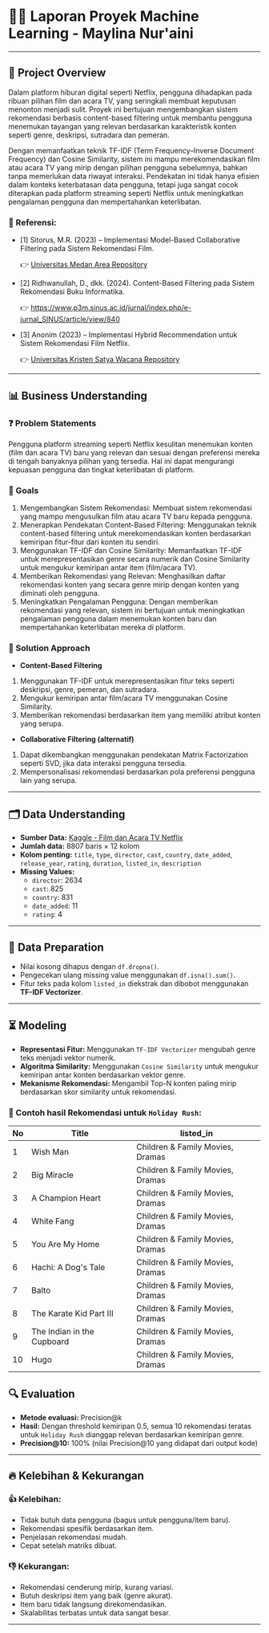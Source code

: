 # 🕵️‍♀️ Laporan Proyek Machine Learning - Maylina Nur'aini

---

## 🎥 Project Overview

Dalam platform hiburan digital seperti Netflix, pengguna dihadapkan pada ribuan pilihan film dan acara TV, yang seringkali membuat keputusan menonton menjadi sulit. Proyek ini bertujuan mengembangkan sistem rekomendasi berbasis content-based filtering untuk membantu pengguna menemukan tayangan yang relevan berdasarkan karakteristik konten seperti genre, deskripsi, sutradara dan pemeran.

Dengan memanfaatkan teknik TF-IDF (Term Frequency–Inverse Document Frequency) dan Cosine Similarity, sistem ini mampu merekomendasikan film atau acara TV yang mirip dengan pilihan pengguna sebelumnya, bahkan tanpa memerlukan data riwayat interaksi. Pendekatan ini tidak hanya efisien dalam konteks keterbatasan data pengguna, tetapi juga sangat cocok diterapkan pada platform streaming seperti Netflix untuk meningkatkan pengalaman pengguna dan mempertahankan keterlibatan.

### 🔖 Referensi:

- [1] Sitorus, M.R. (2023) – Implementasi Model-Based Collaborative Filtering pada Sistem Rekomendasi Film.
  
  👉 [Universitas Medan Area Repository](https://repositori.uma.ac.id/jspui/bitstream/123456789/22762/1/188160044%20-%20Muhammad%20Rizky%20Sitorus%20-%20Fulltext.pdf)

- [2] Ridhwanullah, D., dkk. (2024). Content-Based Filtering pada Sistem Rekomendasi Buku Informatika.
  
  👉 https://www.p3m.sinus.ac.id/jurnal/index.php/e-jurnal_SINUS/article/view/840

- [3] Anonim (2023) – Implementasi Hybrid Recommendation untuk Sistem Rekomendasi Film Netflix.
  
  👉 [Universitas Kristen Satya Wacana Repository](https://repository.uksw.edu/handle/123456789/35187)

---

## 📊 Business Understanding

### ❓ Problem Statements

Pengguna platform streaming seperti Netflix kesulitan menemukan konten (film dan acara TV) baru yang relevan dan sesuai dengan preferensi mereka di tengah banyaknya pilihan yang tersedia. Hal ini dapat mengurangi kepuasan pengguna dan tingkat keterlibatan di platform.

### 🎯 Goals

1. Mengembangkan Sistem Rekomendasi: Membuat sistem rekomendasi yang mampu mengusulkan film atau acara TV baru kepada pengguna.
2. Menerapkan Pendekatan Content-Based Filtering: Menggunakan teknik content-based filtering untuk merekomendasikan konten berdasarkan kemiripan fitur-fitur dari konten itu sendiri.
3. Menggunakan TF-IDF dan Cosine Similarity: Memanfaatkan TF-IDF untuk merepresentasikan genre secara numerik dan Cosine Similarity untuk mengukur kemiripan antar item (film/acara TV).
4. Memberikan Rekomendasi yang Relevan: Menghasilkan daftar rekomendasi konten yang secara genre mirip dengan konten yang diminati oleh pengguna.
5. Meningkatkan Pengalaman Pengguna: Dengan memberikan rekomendasi yang relevan, sistem ini bertujuan untuk meningkatkan pengalaman pengguna dalam menemukan konten baru dan mempertahankan keterlibatan mereka di platform.

### 🧠 Solution Approach

- **Content-Based Filtering**

1. Menggunakan TF-IDF untuk merepresentasikan fitur teks seperti deskripsi, genre, pemeran, dan sutradara.
2. Mengukur kemiripan antar film/acara TV menggunakan Cosine Similarity.
3. Memberikan rekomendasi berdasarkan item yang memiliki atribut konten yang serupa.

- **Collaborative Filtering (alternatif)**
1. Dapat dikembangkan menggunakan pendekatan Matrix Factorization seperti SVD, jika data interaksi pengguna tersedia.
2. Mempersonalisasi rekomendasi berdasarkan pola preferensi pengguna lain yang serupa.

---

## 🗂️ Data Understanding

- **Sumber Data:** [Kaggle - Film dan Acara TV Netflix](https://www.kaggle.com/datasets/shivamb/netflix-shows)
- **Jumlah data:** 8807 baris × 12 kolom
- **Kolom penting:** `title`, `type`, `director`, `cast`, `country`, `date_added`, `release_year`, `rating`, `duration`, `listed_in`, `description`
- **Missing Values:**
  - `director`: 2634
  - `cast`: 825
  - `country`: 831
  - `date_added`: 11
  - `rating`: 4

---

## 🧹 Data Preparation

- Nilai kosong dihapus dengan `df.dropna()`.
- Pengecekan ulang missing value menggunakan `df.isna().sum()`.
- Fitur teks pada kolom `listed_in` diekstrak dan dibobot menggunakan **TF-IDF Vectorizer**.

---

## ⏳ Modeling

- **Representasi Fitur:** Menggunakan `TF-IDF Vectorizer` mengubah genre teks menjadi vektor numerik.
- **Algoritma Similarity:** Menggunakan `Cosine Similarity` untuk mengukur kemiripan antar konten berdasarkan vektor genre.
- **Mekanisme Rekomendasi:** Mengambil Top-N konten paling mirip berdasarkan skor similarity untuk rekomendasi.

### 📌 Contoh hasil Rekomendasi untuk `Holiday Rush`:

| No | Title                      | listed_in                        |
| -- | -------------------------- | -------------------------------- |
| 1  | Wish Man                   | Children & Family Movies, Dramas |
| 2  | Big Miracle                | Children & Family Movies, Dramas |
| 3  | A Champion Heart           | Children & Family Movies, Dramas |
| 4  | White Fang                 | Children & Family Movies, Dramas |
| 5  | You Are My Home            | Children & Family Movies, Dramas |
| 6  | Hachi: A Dog's Tale        | Children & Family Movies, Dramas |
| 7  | Balto                      | Children & Family Movies, Dramas |
| 8  | The Karate Kid Part III    | Children & Family Movies, Dramas |
| 9  | The Indian in the Cupboard | Children & Family Movies, Dramas |
| 10 | Hugo                       | Children & Family Movies, Dramas |


## 🔍 Evaluation 

- **Metode evaluasi:** Precision@k
- **Hasil:** Dengan threshold kemiripan 0.5, semua 10 rekomendasi teratas untuk `Holiday Rush` dianggap relevan berdasarkan kemiripan genre.
- **Precision@10:** 100% (nilai Precision@10 yang didapat dari output kode)

---

## 🔥 Kelebihan & Kekurangan

### 👍 Kelebihan:

- Tidak butuh data pengguna (bagus untuk pengguna/item baru).
- Rekomendasi spesifik berdasarkan item.
- Penjelasan rekomendasi mudah.
- Cepat setelah matriks dibuat.

### 👎 Kekurangan:
- Rekomendasi cenderung mirip, kurang variasi.
- Butuh deskripsi item yang baik (genre akurat).
- Item baru tidak langsung direkomendasikan.
- Skalabilitas terbatas untuk data sangat besar.

---
